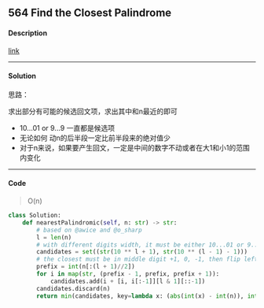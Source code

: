 ## 564 Find the Closest Palindrome

#### Description

[link](https://leetcode.com/problems/find-the-closest-palindrome/)

---

#### Solution

思路：

求出部分有可能的候选回文项，求出其中和n最近的即可

- 10...01 or 9...9 一直都是候选项
- 无论如何 动n的后半段一定比前半段来的绝对值少
- 对于n来说，如果要产生回文，一定是中间的数字不动或者在大1和小1的范围内变化

---

#### Code

> O(n)

```python
class Solution:
    def nearestPalindromic(self, n: str) -> str:
        # based on @awice and @o_sharp
        l = len(n)
        # with different digits width, it must be either 10...01 or 9...9
        candidates = set((str(10 ** l + 1), str(10 ** (l - 1) - 1)))
        # the closest must be in middle digit +1, 0, -1, then flip left to right
        prefix = int(n[:(l + 1)//2])
        for i in map(str, (prefix - 1, prefix, prefix + 1)):
            candidates.add(i + [i, i[:-1]][l & 1][::-1])
        candidates.discard(n)
        return min(candidates, key=lambda x: (abs(int(x) - int(n)), int(x)))
```
